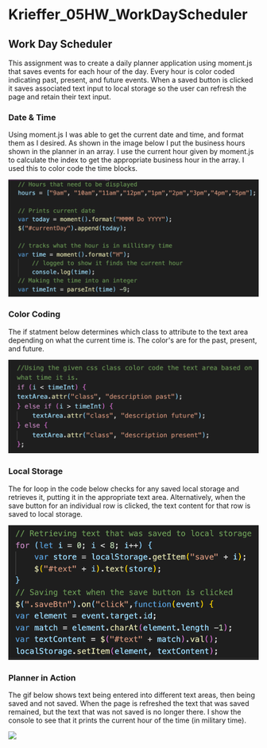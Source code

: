 # Krieffer_05HW_WorkDayScheduler

## Work Day Scheduler
 This assignment was to create a daily planner application using moment.js that saves events for each hour of the day. Every hour is color coded indicating past, present, and future events. When a saved button is clicked it saves associated text input to local storage so the user can refresh the page and retain their text input.   

### Date & Time
  Using moment.js I was able to get the current date and time, and format them as I desired. As shown in the image below I put the business hours shown in the planner in an array. I use the current hour given by moment.js to calculate the index to get the appropriate business hour in the array. I used this to color code the time blocks. 

![alt text](https://github.com/Krieffer21/Krieffer_05HW/blob/master/Assets/images/DateTime.png)

### Color Coding 
 The if statment below determines which class to attribute to the text area depending on what the current time is. The color's are for the past, present, and future.

![alt text](https://github.com/Krieffer21/Krieffer_05HW/blob/master/Assets/images/ColorCoding.png)

### Local Storage
 The for loop in the code below checks for any saved local storage and retrieves it, putting it in the appropriate text area. Alternatively, when the save button for an individual row is clicked, the text content for that row is saved to local storage.

![alt text](https://github.com/Krieffer21/Krieffer_05HW/blob/master/Assets/images/storage.png)

### Planner in Action
  The gif below shows text being entered into different text areas, then being saved and not saved. When the page is refreshed the text that was saved remained, but the text that was not saved is no longer there. I show the console to see that it prints the current hour of the time (in military time).
  
![](https://github.com/Krieffer21/Krieffer_05HW/blob/master/Assets/images/DayScheduler.gif)
